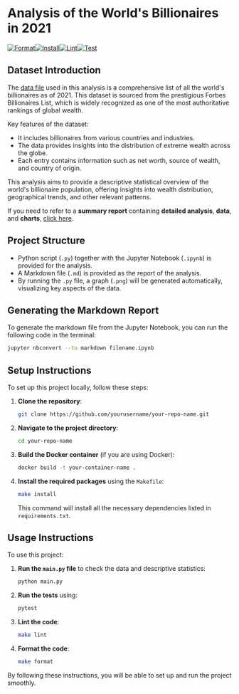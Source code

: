 # Analysis of the World's Billionaires in 2021
[![Format](https://github.com/nogibjj/zihan_polar_project/actions/workflows/format.yml/badge.svg)](https://github.com/nogibjj/zihan_polar_project/actions/workflows/format.yml)[![Install](https://github.com/nogibjj/zihan_polar_project/actions/workflows/install.yml/badge.svg)](https://github.com/nogibjj/zihan_polar_project/actions/workflows/install.yml)[![Lint](https://github.com/nogibjj/zihan_polar_project/actions/workflows/lint.yml/badge.svg)](https://github.com/nogibjj/zihan_polar_project/actions/workflows/lint.yml)[![Test](https://github.com/nogibjj/zihan_polar_project/actions/workflows/test.yml/badge.svg)](https://github.com/nogibjj/zihan_polar_project/actions/workflows/test.yml)

## Dataset Introduction

The [data file](Billionaire_2021.csv) used in this analysis is a comprehensive list of all the world's billionaires as of 2021. This dataset is sourced from the prestigious Forbes Billionaires List, which is widely recognized as one of the most authoritative rankings of global wealth.

Key features of the dataset:
- It includes billionaires from various countries and industries.
- The data provides insights into the distribution of extreme wealth across the globe.
- Each entry contains information such as net worth, source of wealth, and country of origin.

This analysis aims to provide a descriptive statistical overview of the world's billionaire population, offering insights into wealth distribution, geographical trends, and other relevant patterns.

If you need to refer to a **summary report** containing **detailed analysis**, **data**, and **charts**, [click here](Panda_Descriptive_Project.ipynb).

## Project Structure

* Python script (`.py`) together with the Jupyter Notebook (`.ipynb`) is provided for the analysis.
* A Markdown file (`.md`) is provided as the report of the analysis.
* By running the `.py` file, a graph (`.png`) will be generated automatically, visualizing key aspects of the data.

## Generating the Markdown Report

To generate the markdown file from the Jupyter Notebook, you can run the following code in the terminal:

```bash
jupyter nbconvert --to markdown filename.ipynb
```

## Setup Instructions
To set up this project locally, follow these steps:

1. **Clone the repository**:
    ```bash
    git clone https://github.com/yourusername/your-repo-name.git
    ```
   
2. **Navigate to the project directory**:
    ```bash
    cd your-repo-name
    ```

3. **Build the Docker container** (if you are using Docker):
    ```bash
    docker build -t your-container-name .
    ```

4. **Install the required packages** using the `Makefile`:
    ```bash
    make install
    ```

   This command will install all the necessary dependencies listed in `requirements.txt`.

## Usage Instructions
To use this project:

1. **Run the `main.py` file** to check the data and descriptive statistics:
    ```bash
    python main.py
    ```

2. **Run the tests** using:
    ```bash
    pytest
    ```

3. **Lint the code**:
    ```bash
    make lint
    ```

4. **Format the code**:
    ```bash
    make format
    ```

By following these instructions, you will be able to set up and run the project smoothly.
